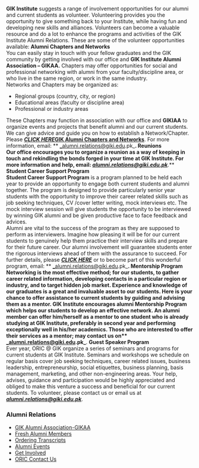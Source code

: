 **GIK Institute** suggests a range of involvement opportunities for our alumni and current students as volunteer. Volunteering provides you the opportunity to give something back to your Institute, while having fun and developing new skills and alliances. Volunteers can become a valuable resource and do a lot to enhance the programs and activities of the GIK Institute Alumni Relations. These are some of the volunteer opportunities available:
**Alumni Chapters and Networks**  
You can easily stay in touch with your fellow graduates and the GIK community by getting involved with our office and **GIK Institute Alumni Association – GIKAA.**
Chapters may offer opportunities for social and professional networking with alumni from your faculty/discipline area, or who live in the same region, or work in the same industry.  
Networks and Chapters may be organized as:
  * Regional groups (country, city, or region)
  * Educational areas (faculty or discipline area)
  * Professional or industry areas


These Chapters may function in association with our office and **GIKIAA** to organize events and projects that benefit alumni and our current students. We can give advice and guide you on how to establish a Network/Chapter. Please [ _**CLICK HERE**_](http://www.giki.edu.pk/Pages/index/ORIC-AlumniChapters)**[GIK Alumni Chapters and Networks](http://www.giki.edu.pk/Pages/index/ORIC-AlumniChapters)**. For more information, email: ** _alumni.relations@giki.edu.pk_**.
**Reunions**  
Our office encourages you to organize a reunion as a way of keeping in touch and rekindling the bonds forged in your time at GIK Institute. For more information and help, email:  _**alumni.relations@giki.edu.pk**_**.**
**Student Career Support Program**  
**Student Career Support Program** is a program planned to be held each year to provide an opportunity to engage both current students and alumni together. The program is designed to provide particularly senior year students with the opportunity to improve their career related skills such as job seeking techniques, CV /cover letter writing, mock interviews etc. The mock interview session will give students the opportunity to be interviewed by winning GIK alumni and be given productive face to face feedback and advices.  
Alumni are vital to the success of the program as they are supposed to perform as interviewers. Imagine how pleasing it will be for our current students to genuinely help them practice their interview skills and prepare for their future career. Our alumni involvement will guarantee students enter the rigorous interviews ahead of them with the assurance to succeed. For further details, please [ _**CLICK HERE**_](http://www.giki.edu.pk/ORIC/CareerServices) or to become part of this wonderful program, email: ** _alumni.relations@giki.edu.pk_**.
**Mentorship Program**  
Networking is the most effective method; for our students, to gather career related information, developing contacts in a particular region or industry, and to target hidden job market. Experience and knowledge of our graduates is a great and invaluable asset to our students. Here is your chance to offer assistance to current students by guiding and advising them as a mentor.
**GIK Institute** encourages alumni Mentorship Program which helps our students to develop an effective network. An alumni member can offer him/herself as a mentor to one student who is already studying at **GIK Institute,** preferably in second year and performing exceptionally well in his/her academics.
Those who are interested to offer their services as a mentor; may contact **us on**** _alumni.relations@giki.edu.pk_**.
**Guest Speaker Program**  
Ever year, ORIC @ GIK organize a series of seminars and programs for current students at GIK Institute. Seminars and workshops we schedule on regular basis cover job seeking techniques, career related issues, business leadership, entrepreneurship, social etiquettes, business planning, basis management, marketing, and other non-engineering areas. Your help, advises, guidance and participation would be highly appreciated and obliged to make this venture a success and beneficial for our current students.
To volunteer, please contact us or email us at  _**alumni.relations@giki.edu.pk**_.  

### Alumni Relations
  * [GIK Alumni Association-GIKAA](https://giki.edu.pk/gik-alumni-association-gikaa/)
  * [Fresh Alumni Members](https://giki.edu.pk/fresh-alumni-members/)
  * [Ordering Transcripts](https://giki.edu.pk/ordering-transcripts/)
  * [Alumni Events](https://giki.edu.pk/alumni-events/)
  * [Get Involved](https://giki.edu.pk/get-involved/)
  * [ORIC Contact Us](https://giki.edu.pk/oric-contact-us/)


